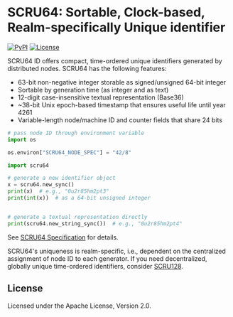 # SCRU64: Sortable, Clock-based, Realm-specifically Unique identifier

[![PyPI](https://img.shields.io/pypi/v/scru64)](https://pypi.org/project/scru64/)
[![License](https://img.shields.io/pypi/l/scru64)](https://github.com/scru64/python/blob/main/LICENSE)

SCRU64 ID offers compact, time-ordered unique identifiers generated by
distributed nodes. SCRU64 has the following features:

- 63-bit non-negative integer storable as signed/unsigned 64-bit integer
- Sortable by generation time (as integer and as text)
- 12-digit case-insensitive textual representation (Base36)
- ~38-bit Unix epoch-based timestamp that ensures useful life until year 4261
- Variable-length node/machine ID and counter fields that share 24 bits

```python
# pass node ID through environment variable
import os

os.environ["SCRU64_NODE_SPEC"] = "42/8"

import scru64

# generate a new identifier object
x = scru64.new_sync()
print(x)  # e.g., "0u2r85hm2pt3"
print(int(x))  # as a 64-bit unsigned integer


# generate a textual representation directly
print(scru64.new_string_sync())  # e.g., "0u2r85hm2pt4"
```

See [SCRU64 Specification] for details.

SCRU64's uniqueness is realm-specific, i.e., dependent on the centralized
assignment of node ID to each generator. If you need decentralized, globally
unique time-ordered identifiers, consider [SCRU128].

[SCRU64 Specification]: https://github.com/scru64/spec
[SCRU128]: https://github.com/scru128/spec

## License

Licensed under the Apache License, Version 2.0.
